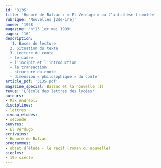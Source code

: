 ```yaml
---
id: '3135'
title: 'Honoré de Balzac : « El Verdugo » ou l’antithèse tranchée'
rubrique: 'Nouvelles [2de-1re]'
annee: '1998'
magazine: 'n°13 1er mai 1999'
pages: '16'
description: 
  '1. Bases de lecture
  2. Situation du texte
  3. Lecture du conte
  – le cadre
  – l’incipit et l’introduction
  – la transaction
  – structure du conte
  – dimension « philosophique » du conte'
article_pdf: '3135.pdf'
magazine_special: Balzac et la nouvelle (1)
revue: 'L’école des lettres des lycées'
auteurs:
- Max Andréoli
disciplines:
- lettres
niveau_etudes:
- seconde
oeuvres:
- El Verdugo
ecrivains:
- Honoré de Balzac
programmes:
- objet d’étude - le récit (roman ou nouvelle)
siecles:
- 19e siècle
---
```

